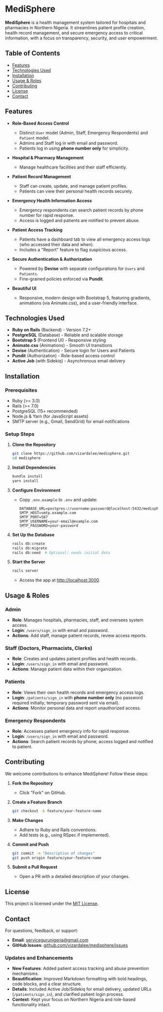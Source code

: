 # MediSphere

**MediSphere** is a health management system tailored for hospitals and pharmacies in Northern Nigeria. It streamlines patient profile creation, health record management, and secure emergency access to critical information, with a focus on transparency, security, and user empowerment.


## Table of Contents
- [Features](#features)
- [Technologies Used](#technologies-used)
- [Installation](#installation)
- [Usage & Roles](#usage--roles)
- [Contributing](#contributing)
- [License](#license)
- [Contact](#contact)


## Features

- **Role-Based Access Control**
  - Distinct `User` model (Admin, Staff, Emergency Respondents) and `Patient` model.
  - Admins and Staff log in with email and password.
  - Patients log in using **phone number only** for simplicity.

- **Hospital & Pharmacy Management**
  - Manage healthcare facilities and their staff efficiently.

- **Patient Record Management**
  - Staff can create, update, and manage patient profiles.
  - Patients can view their personal health records securely.

- **Emergency Health Information Access**
  - Emergency respondents can search patient records by phone number for rapid response.
  - Access is logged and patients are notified to prevent abuse.

- **Patient Access Tracking**
  - Patients have a dashboard tab to view all emergency access logs (who accessed their data and when).
  - Includes a "Report" feature to flag suspicious access.

- **Secure Authentication & Authorization**
  - Powered by **Devise** with separate configurations for `Users` and `Patients`.
  - Fine-grained policies enforced via **Pundit**.

- **Beautiful UI**
  - Responsive, modern design with Bootstrap 5, featuring gradients, animations (via Animate.css), and a user-friendly interface.


## Technologies Used

- **Ruby on Rails** (Backend) - Version 7.2+
- **PostgreSQL** (Database) - Reliable and scalable storage
- **Bootstrap 5** (Frontend UI) - Responsive styling
- **Animate.css** (Animations) - Smooth UI transitions
- **Devise** (Authentication) - Secure login for Users and Patients
- **Pundit** (Authorization) - Role-based access control
- **Active Job** (with Sidekiq) - Asynchronous email delivery


## Installation

### Prerequisites
- Ruby (>= 3.0)
- Rails (>= 7.0)
- PostgreSQL (15+ recommended)
- Node.js & Yarn (for JavaScript assets)
- SMTP server (e.g., Gmail, SendGrid) for email notifications

### Setup Steps
1. **Clone the Repository**
   ```bash
   git clone https://github.com/vizardalee/medisphere.git
   cd medisphere
   ```

2. **Install Dependencies**
   ```bash
   bundle install
   yarn install
   ```

3. **Configure Environment**
   - Copy `.env.example` to `.env` and update:
     ```
     DATABASE_URL=postgres://username:password@localhost:5432/medisphere_development
     SMTP_HOST=smtp.example.com
     SMTP_PORT=587
     SMTP_USERNAME=your-email@example.com
     SMTP_PASSWORD=your-password
     ```

4. **Set Up the Database**
   ```bash
   rails db:create
   rails db:migrate
   rails db:seed  # Optional: seeds initial data
   ```

5. **Start the Server**
   ```bash
   rails server
   ```
   - Access the app at [http://localhost:3000](http://localhost:3000).


## Usage & Roles

### Admin
- **Role**: Manages hospitals, pharmacies, staff, and oversees system access.
- **Login**: `/users/sign_in` with email and password.
- **Actions**: Add staff, manage patient records, review access reports.

### Staff (Doctors, Pharmacists, Clerks)
- **Role**: Creates and updates patient profiles and health records.
- **Login**: `/users/sign_in` with email and password.
- **Actions**: Manage patient data within their organization.

### Patients
- **Role**: Views their own health records and emergency access logs.
- **Login**: `/patients/sign_in` with **phone number only** (no password required initially; temporary password sent via email).
- **Actions**: Monitor personal data and report unauthorized access.

### Emergency Respondents
- **Role**: Accesses patient emergency info for rapid response.
- **Login**: `/users/sign_in` with email and password.
- **Actions**: Search patient records by phone; access logged and notified to patient.


## Contributing

We welcome contributions to enhance MediSphere! Follow these steps:

1. **Fork the Repository**
   - Click "Fork" on GitHub.

2. **Create a Feature Branch**
   ```bash
   git checkout -b feature/your-feature-name
   ```

3. **Make Changes**
   - Adhere to Ruby and Rails conventions.
   - Add tests (e.g., using RSpec if implemented).

4. **Commit and Push**
   ```bash
   git commit -m "Description of changes"
   git push origin feature/your-feature-name
   ```

5. **Submit a Pull Request**
   - Open a PR with a detailed description of your changes.


## License

This project is licensed under the [MIT License](LICENSE).


## Contact

For questions, feedback, or support:
- **Email**: [servicegurunigeria@gmail.com](mailto:servicegurunigeria@gmail.com)
- **GitHub Issues**: [github.com/vizardalee/medisphere/issues](https://github.com/vizardalee/medisphere/issues)


### Updates and Enhancements
- **New Features**: Added patient access tracking and abuse prevention mechanisms.
- **Beautification**: Improved Markdown formatting with bold headings, code blocks, and a clear structure.
- **Details**: Included Active Job/Sidekiq for email delivery, updated URLs (`/patients/sign_in`), and clarified patient login process.
- **Context**: Kept your focus on Northern Nigeria and role-based functionality intact.

